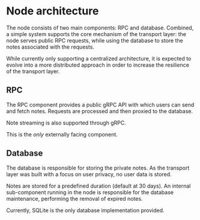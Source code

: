 # Node architecture

The node consists of two main components: RPC and database. Combined, a simple system supports the core mechanism of the transport layer: the node serves public RPC requests, while using the database to store the notes associated with the requests.

While currently only supporting a centralized architecture, it is expected to evolve into a more distributed approach in order to increase the resilience of the transport layer.

## RPC

The RPC component provides a public gRPC API with which users can send and fetch notes.
Requests are processed and then proxied to the database.

Note streaming is also supported through gRPC.

This is the _only_ externally facing component.

## Database

The database is responsible for storing the private notes.
As the transport layer was built with a focus on user privacy, no user data is stored.

Notes are stored for a predefined duration (default at 30 days).
An internal sub-component running in the node is responsible for the database maintenance, performing the removal of expired notes.

Currently, SQLite is the only database implementation provided.
